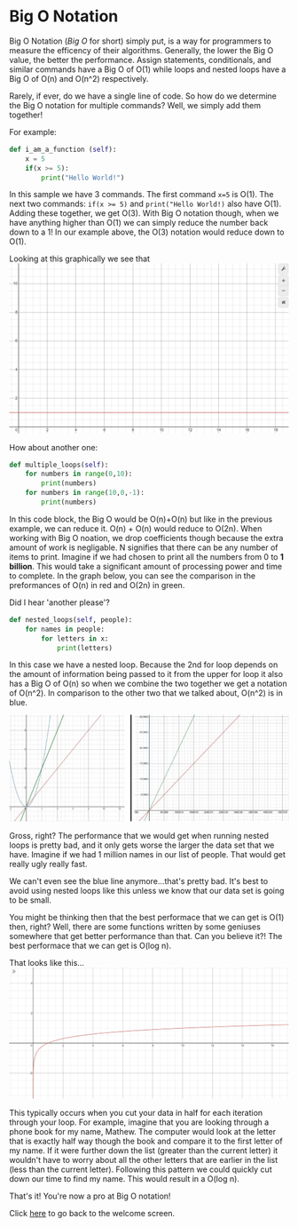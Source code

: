 # Big O Notation

Big O Notation (*Big O* for short) simply put, is a way for programmers to measure the efficency of their algorithms. Generally, the lower the Big O value, the better the performance. Assign statements, conditionals, and similar commands have a Big O of O(1) while loops and nested loops have a Big O of O(n) and O(n^2) respectively. 

Rarely, if ever, do we have a single line of code. So how do we determine the Big O notation for multiple commands? Well, we simply add them together!

For example:

```python
def i_am_a_function (self):
    x = 5
    if(x >= 5):
        print("Hello World!")
```

In this sample we have 3 commands. The first command `x=5` is O(1). The next two commands: `if(x >= 5)` and `print("Hello World!)` also have O(1). Adding these together, we get O(3). With Big O notation though, when we have anything higher than O(1) we can simply reduce the number back down to a 1! In our example above, the O(3) notation would reduce down to O(1).

Looking at this graphically we see that 
![O(1) graph](O(1).jpg)



How about another one:

```python 
def multiple_loops(self):       
    for numbers in range(0,10):
        print(numbers) 
    for numbers in range(10,0,-1):
        print(numbers)
```

In this code block, the Big O would be O(n)+O(n) but like in the previous example, we can reduce it. O(n) + O(n) would reduce to O(2n). When working with Big O noation, we drop coefficients though because the extra amount of work is negligable. N signifies that there can be any number of items to print. Imagine if we had chosen to print all the numbers from 0 to **1 billion**. This would take a significant amount of processing power and time to complete. In the graph below, you can see the comparison in the preformances of O(n) in red and O(2n) in green.

Did I hear 'another please'?

```python
def nested_loops(self, people):
    for names in people:
        for letters in x:
            print(letters)
```
In this case we have a nested loop. Because the 2nd for loop depends on the amount of information being passed to it from the upper for loop it also has a Big O of O(n) so when we combine the two together we get a notation of O(n^2). In comparison to the other two that we talked about, O(n^2) is in blue. 

![Notation_Comparison 1](Notation_Comparison_test.jpg)

Gross, right? The performance that we would get when running nested loops is pretty bad, and it only gets worse the larger the data set that we have. Imagine if we had 1 million names in our list of people. That would get really ugly really fast.

We can't even see the blue line anymore...that's pretty bad. It's best to avoid using nested loops like this unless we know that our data set is going to be small.

You might be thinking then that the best performace that we can get is O(1) then, right? Well, there are some functions written by some geniuses somewhere that get better performance than that. Can you believe it?! The best performace that we can get is O(log n). 

That looks like this...
![O(log n)](O(log_n).jpg)

This typically occurs when you cut your data in half for each iteration through your loop. For example, imagine that you are looking through a phone book for my name, Mathew. The computer would look at the letter that is exactly half way though the book and compare it to the first letter of my name. If it were further down the list (greater than the current letter) it wouldn't have to worry about all the other letters that are earlier in the list (less than the current letter). Following this pattern we could quickly cut down our time to find my name. This would result in a O(log n).

That's it! You're now a pro at Big O notation!

Click [here](welcome.md) to go back to the welcome screen.